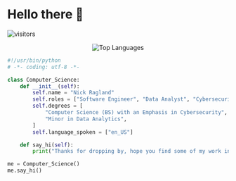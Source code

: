 # Hello there 👋

![visitors](https://visitor-badge.laobi.icu/badge?page_id=nragland37.nragland37)

<p align="center">
  <img src="https://github-readme-stats.vercel.app/api/top-langs/?username=nragland37&layout=compact&theme=calm" alt="Top Languages" />
</p>

```python
#!/usr/bin/python
# -*- coding: utf-8 -*-

class Computer_Science:
    def __init__(self):
        self.name = "Nick Ragland"
        self.roles = ["Software Engineer", "Data Analyst", "Cybersecurity Enthusiast"]
        self.degrees = [
            "Computer Science (BS) with an Emphasis in Cybersecurity",
            "Minor in Data Analytics",
        ]
        self.language_spoken = ["en_US"]

    def say_hi(self):
        print("Thanks for dropping by, hope you find some of my work interesting.")

me = Computer_Science()
me.say_hi()
```

<!--
**nragland37/nragland37** is a ✨ _special_ ✨ repository because its `README.md` (this file) appears on your GitHub profile.

Here are some ideas to get you started:

- 🔭 I’m currently working on ...
- 🌱 I’m currently learning ...
- 👯 I’m looking to collaborate on ...
- 🤔 I’m looking for help with ...
- 💬 Ask me about ...
- 📫 How to reach me: ...
- 😄 Pronouns: ...
- ⚡ Fun fact: ...
-->
